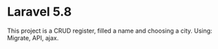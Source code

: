 # Laravel 5.8

This project is a CRUD register, filled a name and choosing a city. 
Using: Migrate, API, ajax.
